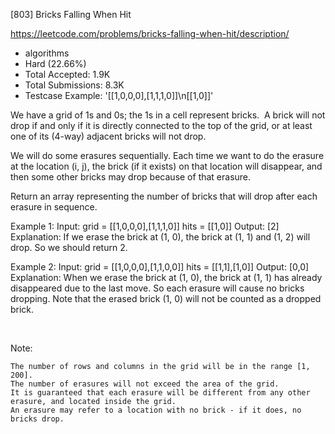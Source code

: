 [803] Bricks Falling When Hit  

https://leetcode.com/problems/bricks-falling-when-hit/description/

* algorithms
* Hard (22.66%)
* Total Accepted:    1.9K
* Total Submissions: 8.3K
* Testcase Example:  '[[1,0,0,0],[1,1,1,0]]\n[[1,0]]'

We have a grid of 1s and 0s; the 1s in a cell represent bricks.  A brick will not drop if and only if it is directly connected to the top of the grid, or at least one of its (4-way) adjacent bricks will not drop.

We will do some erasures sequentially. Each time we want to do the erasure at the location (i, j), the brick (if it exists) on that location will disappear, and then some other bricks may drop because of that erasure.

Return an array representing the number of bricks that will drop after each erasure in sequence.


Example 1:
Input: 
grid = [[1,0,0,0],[1,1,1,0]]
hits = [[1,0]]
Output: [2]
Explanation: 
If we erase the brick at (1, 0), the brick at (1, 1) and (1, 2) will drop. So we should return 2.


Example 2:
Input: 
grid = [[1,0,0,0],[1,1,0,0]]
hits = [[1,1],[1,0]]
Output: [0,0]
Explanation: 
When we erase the brick at (1, 0), the brick at (1, 1) has already disappeared due to the last move. So each erasure will cause no bricks dropping.  Note that the erased brick (1, 0) will not be counted as a dropped brick.

 

Note:


	The number of rows and columns in the grid will be in the range [1, 200].
	The number of erasures will not exceed the area of the grid.
	It is guaranteed that each erasure will be different from any other erasure, and located inside the grid.
	An erasure may refer to a location with no brick - if it does, no bricks drop.


